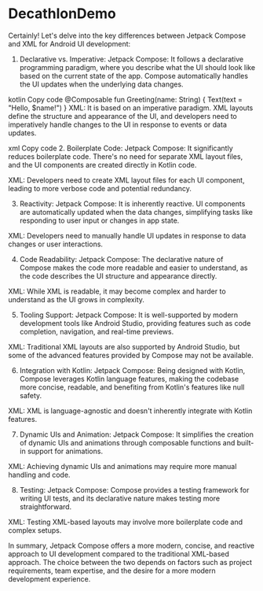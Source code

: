 # DecathlonDemo

Certainly! Let's delve into the key differences between Jetpack Compose and XML for Android UI development:

1. Declarative vs. Imperative:
Jetpack Compose: It follows a declarative programming paradigm, where you describe what the UI should look like based on the current state of the app. Compose automatically handles the UI updates when the underlying data changes.

kotlin
Copy code
@Composable
fun Greeting(name: String) {
    Text(text = "Hello, $name!")
}
XML: It is based on an imperative paradigm. XML layouts define the structure and appearance of the UI, and developers need to imperatively handle changes to the UI in response to events or data updates.

xml
Copy code
<TextView
    android:id="@+id/greetingTextView"
    android:layout_width="wrap_content"
    android:layout_height="wrap_content"
    android:text="Hello, World!" />
2. Boilerplate Code:
Jetpack Compose: It significantly reduces boilerplate code. There's no need for separate XML layout files, and the UI components are created directly in Kotlin code.

XML: Developers need to create XML layout files for each UI component, leading to more verbose code and potential redundancy.

3. Reactivity:
Jetpack Compose: It is inherently reactive. UI components are automatically updated when the data changes, simplifying tasks like responding to user input or changes in app state.

XML: Developers need to manually handle UI updates in response to data changes or user interactions.

4. Code Readability:
Jetpack Compose: The declarative nature of Compose makes the code more readable and easier to understand, as the code describes the UI structure and appearance directly.

XML: While XML is readable, it may become complex and harder to understand as the UI grows in complexity.

5. Tooling Support:
Jetpack Compose: It is well-supported by modern development tools like Android Studio, providing features such as code completion, navigation, and real-time previews.

XML: Traditional XML layouts are also supported by Android Studio, but some of the advanced features provided by Compose may not be available.

6. Integration with Kotlin:
Jetpack Compose: Being designed with Kotlin, Compose leverages Kotlin language features, making the codebase more concise, readable, and benefiting from Kotlin's features like null safety.

XML: XML is language-agnostic and doesn't inherently integrate with Kotlin features.

7. Dynamic UIs and Animation:
Jetpack Compose: It simplifies the creation of dynamic UIs and animations through composable functions and built-in support for animations.

XML: Achieving dynamic UIs and animations may require more manual handling and code.

8. Testing:
Jetpack Compose: Compose provides a testing framework for writing UI tests, and its declarative nature makes testing more straightforward.

XML: Testing XML-based layouts may involve more boilerplate code and complex setups.

In summary, Jetpack Compose offers a more modern, concise, and reactive approach to UI development compared to the traditional XML-based approach. The choice between the two depends on factors such as project requirements, team expertise, and the desire for a more modern development experience.

